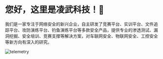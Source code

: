 # 您好，这里是凌武科技！👋

我们是一家专注于网络安全的新兴企业，自主研发了竞赛平台、实训平台、文件追踪平台、攻防演练平台、钓鱼演练平台等多款安全产品，提供专业的渗透测试、漏洞挖掘、安全培训、竞赛支撑等解决方案，对车联网安全、物联网安全、工控安全等新方向有深入的研究。

![telemetry](https://status.lwsec.cn/telemetry/cm7j6f4or021yn8ow0lzxh86k/cm9qf9nqke93mn8owwyykz8ee.gif?url=https://github.com/05sec)
